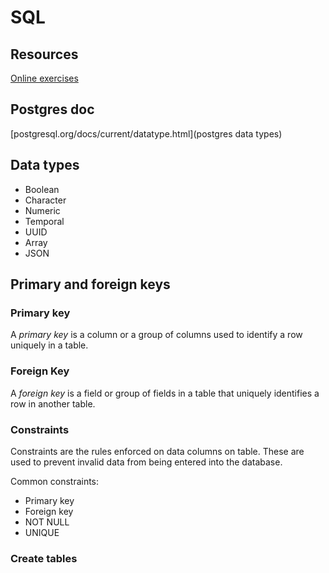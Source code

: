 # SQL

## Resources

[Online exercises](https://sqlzoo.net/)

## Postgres doc

[postgresql.org/docs/current/datatype.html](postgres data types)

## Data types

* Boolean
* Character
* Numeric
* Temporal
* UUID
* Array
* JSON

## Primary and foreign keys

### Primary key

A *primary key* is a column or a group of columns used to identify a row uniquely in a table.

### Foreign Key

A *foreign key* is a field or group of fields in a table that uniquely identifies a row in another table.

### Constraints

Constraints are the rules enforced on data columns on table.
These are used to prevent invalid data from being entered into the database.

Common constraints:
* Primary key
* Foreign key
* NOT NULL
* UNIQUE

### Create tables
